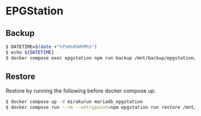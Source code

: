 # EPGStation

## Backup

```bash
$ DATETIME=$(date +"%Y%m%d%H%M%S")
$ echo ${DATETIME}
$ docker compose exec epgstation npm run backup /mnt/backup/epgstation/${DATETIME}.tar.gz
```

## Restore

Restore by running the following before docker compose up.

```bash
$ docker compose up -d mirakurun mariadb_epgstation
$ docker compose run --rm --entrypoint=npm epgstation run restore /mnt/backup/epgstation/${DATETIME}.tar.gz
```